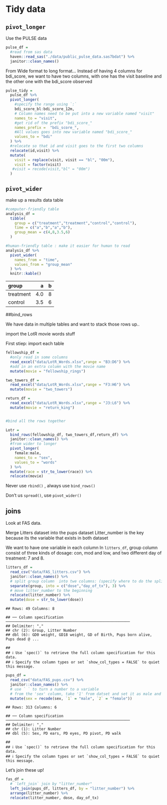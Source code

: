 Tidy data
================

## `pivot_longer`

Use the PULSE data

``` r
pulse_df = 
  #read from sas data
  haven::read_sas("./data/public_pulse_data.sas7bdat") %>% 
  janitor::clean_names()
```

From Wide format to long format… Instead of having 4 columns for
bdi\_score, we want to have two columns, with one has the visit baseline
and the other one with the bdi\_score observed

``` r
pulse_tidy = 
  pulse_df %>% 
  pivot_longer(
    #specify the range using `:`
    bdi_score_bl:bdi_score_12m,
    # Column names need to be put into a new variable named "visit"
    names_to = "visit",
    #get rid of the prefix "bdi_score_"
    names_prefix =  "bdi_score_",
    #All values goes into new variable named "bdi_score_"
    values_to = "bdi"
  ) %>% 
  #relocate so that id and visit goes to the first two columns
  relocate(id,visit) %>% 
  mutate(
    visit = replace(visit, visit == "bl", "00m"),
    visit = factor(visit)
   #visit = recode(visit,"bl" = "00m")
  )
```

## `pivot_wider`

make up a results data table

``` r
#computer-friendly table
analysis_df = 
  tibble(
    group = c("treatment","treatment","control","control"),
    time = c("a","b","a","b"),
    group_mean = c(4,8,3.5,6)
  )

#human-friendly table : make it easier for human to read
analysis_df %>% 
  pivot_wider(
    names_from = "time",
    values_from = "group_mean"
  ) %>% 
  knitr::kable()
```

| group     |   a |   b |
|:----------|----:|----:|
| treatment | 4.0 |   8 |
| control   | 3.5 |   6 |

\#\#bind\_rows

We have data in multiple tables and want to stack those rows up..

import the LotR movie words stuff

First stiep: import each table

``` r
fellowship_df = 
  #only read in some columns
  read_excel("data/LotR_Words.xlsx",range = "B3:D6") %>% 
  #add in an extra column with the movie name
  mutate(movie = "fellowship_rings")

two_towers_df = 
  read_excel("data/LotR_Words.xlsx",range = "F3:H6") %>% 
  mutate(movie = "two_towers")

return_df = 
  read_excel("data/LotR_Words.xlsx",range = "J3:L6") %>% 
  mutate(movie = "return_king")


#bind all the rows together

Lotr = 
  bind_rows(fellowship_df, two_towers_df,return_df) %>% 
  janitor::clean_names() %>% 
  #from wider to longer
  pivot_longer(
    female:male,
    names_to = "sex",
    values_to = "words"
  ) %>% 
  mutate(race = str_to_lower(race)) %>% 
  relocate(movie)
```

Never use `rbind()` , always use `bind_rows()`

Don’t us `spread()`, use `pivot_wider()`

## joins

Look at FAS data.

Merge Litters dataset into the pups dataset Litter\_number is the key
because its the variable that exists in both dataset

We want to have one variable in each column In `litters_df`, group
column consist of three kinds of dosage: con, mod and low, and two
different day of treatment: 7 and 8.

``` r
litters_df = 
  read_csv("data/FAS_litters.csv") %>% 
  janitor::clean_names() %>% 
  # split group column  into twe columns: (specify where to do the splitting : split after 3 characters)
  separate(group, into = c("dose","day_of_tx"), 3) %>% 
  # move litter_number to the beginning
  relocate(litter_number) %>% 
  mutate(dose = str_to_lower(dose))
```

    ## Rows: 49 Columns: 8

    ## ── Column specification ────────────────────────────────────────────────────────
    ## Delimiter: ","
    ## chr (2): Group, Litter Number
    ## dbl (6): GD0 weight, GD18 weight, GD of Birth, Pups born alive, Pups dead @ ...

    ## 
    ## ℹ Use `spec()` to retrieve the full column specification for this data.
    ## ℹ Specify the column types or set `show_col_types = FALSE` to quiet this message.

``` r
pups_df = 
  read_csv("data/FAS_pups.csv") %>% 
  janitor::clean_names() %>% 
  # use ` ` to turn a number to a variable
  # from the 'sex' column, take '1' from datset and set it as male and '2' and set it as female
  mutate(sex = recode(sex, `1` = "male", `2` = "female"))
```

    ## Rows: 313 Columns: 6

    ## ── Column specification ────────────────────────────────────────────────────────
    ## Delimiter: ","
    ## chr (1): Litter Number
    ## dbl (5): Sex, PD ears, PD eyes, PD pivot, PD walk

    ## 
    ## ℹ Use `spec()` to retrieve the full column specification for this data.
    ## ℹ Specify the column types or set `show_col_types = FALSE` to quiet this message.

Let’s join these up!

``` r
fas_df =
  # `left_join` join by "litter_number"
  left_join(pups_df, litters_df, by = "litter_number") %>% 
  arrange(litter_number) %>% 
  relocate(litter_number, dose, day_of_tx)
```
